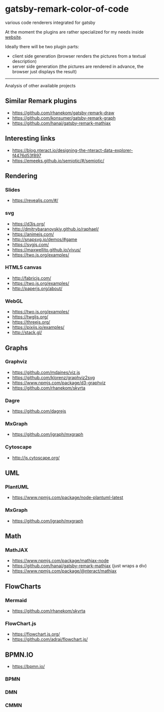 # gatsby-remark-color-of-code

various code renderers integrated for gatsby

At the moment the plugins are rather specialized for my needs inside [website](https://github.com/Color-Of-Code/website).

Ideally there will be two plugin parts:

- client side generation (browser renders the pictures from a textual description)
- server side generation (the pictures are rendered in advance, the browser just displays the result)

-------

Analysis of other available projects

## Similar Remark plugins

* https://github.com/rhanekom/gatsby-remark-draw
* https://github.com/konsumer/gatsby-remark-graph
* https://github.com/hanai/gatsby-remark-mathjax

## Interesting links

* https://blog.nteract.io/designing-the-nteract-data-explorer-f4476d53f897
* https://emeeks.github.io/semiotic/#/semiotic/

## Rendering

### Slides

* https://revealjs.com/#/

### svg

* https://d3js.org/
* http://dmitrybaranovskiy.github.io/raphael/
* https://animejs.com/
* http://snapsvg.io/demos/#game
* https://svgjs.com/
* https://maxwellito.github.io/vivus/
* https://two.js.org/examples/

### HTML5 canvas

* http://fabricjs.com/
* https://two.js.org/examples/
* http://paperjs.org/about/

### WebGL

* https://two.js.org/examples/
* https://twgljs.org/
* https://threejs.org/
* https://pixijs.io/examples/
* http://stack.gl/

## Graphs

### Graphviz

* https://github.com/mdaines/viz.js
* https://github.com/klorenz/graphviz2svg
* https://www.npmjs.com/package/d3-graphviz
* https://github.com/rhanekom/skyrta

### Dagre

* https://github.com/dagrejs

### MxGraph

* https://github.com/jgraph/mxgraph

### Cytoscape

* http://js.cytoscape.org/

## UML

### PlantUML

* https://www.npmjs.com/package/node-plantuml-latest

### MxGraph

* https://github.com/jgraph/mxgraph

## Math

### MathJAX

* https://www.npmjs.com/package/mathjax-node
* https://github.com/hanai/gatsby-remark-mathjax (just wraps a div)
* https://www.npmjs.com/package/@nteract/mathjax

## FlowCharts

### Mermaid

* https://github.com/rhanekom/skyrta

### FlowChart.js

* https://flowchart.js.org/
* https://github.com/adrai/flowchart.js/

## BPMN.IO

* https://bpmn.io/

### BPMN

### DMN

### CMMN

